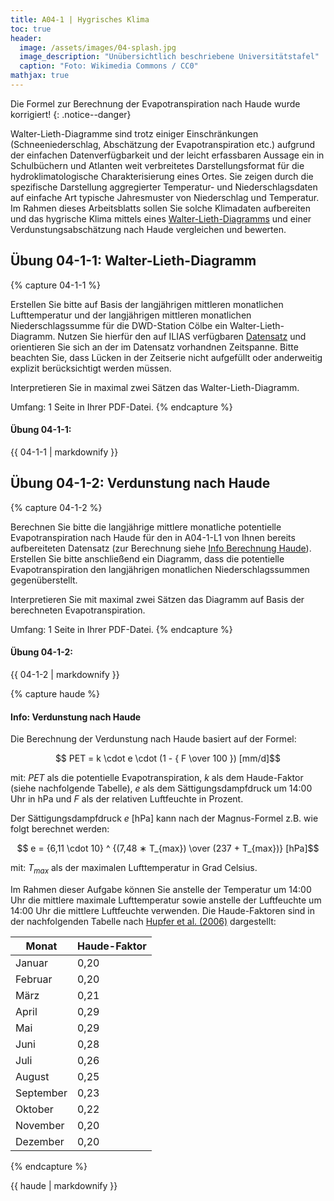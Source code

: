 ```yaml
---
title: A04-1 | Hygrisches Klima
toc: true
header:
  image: /assets/images/04-splash.jpg
  image_description: "Unübersichtlich beschriebene Universitätstafel"
  caption: "Foto: Wikimedia Commons / CC0"
mathjax: true
---
```

<script type="text/javascript" async
	src="https://cdnjs.cloudflare.com/ajax/libs/mathjax/2.7.5/latest.js?config=TeX-MML-AM_CHTML">
</script>

<script type="text/x-mathjax-config">
   MathJax.Hub.Config({
     extensions: ["tex2jax.js"],
     jax: ["input/TeX", "output/HTML-CSS"],
     tex2jax: {
       inlineMath: [ ['$','$'], ["\\(","\\)"] ],
       displayMath: [ ['$$','$$'], ["\\[","\\]"] ],
       processEscapes: true
     },
     "HTML-CSS": { availableFonts: ["TeX"] }
   });
</script>


Die Formel zur Berechnung der Evapotranspiration nach Haude wurde korrigiert!
{: .notice--danger}

Walter-Lieth-Diagramme sind trotz einiger Einschränkungen (Schneeniederschlag, Abschätzung der Evapotranspiration etc.) aufgrund der einfachen Datenverfügbarkeit und der leicht erfassbaren Aussage ein in Schulbüchern und Atlanten weit verbreitetes Darstellungsformat für die hydroklimatologische Charakterisierung eines Ortes. Sie zeigen durch die spezifische Darstellung aggregierter Temperatur- und Niederschlagsdaten auf einfache Art typische Jahresmuster von Niederschlag und Temperatur. Im Rahmen dieses Arbeitsblatts sollen Sie solche Klimadaten aufbereiten und das hygrische Klima mittels eines [Walter-Lieth-Diagramms](https://de.wikipedia.org/wiki/Klimadiagramm) und  einer Verdunstungsabschätzung nach Haude vergleichen und bewerten.

## Übung 04-1-1: Walter-Lieth-Diagramm

{% capture 04-1-1 %}

Erstellen Sie bitte auf Basis der langjährigen mittleren monatlichen Lufttemperatur und der langjährigen mittleren monatlichen Niederschlagssumme für die DWD-Station Cölbe ein Walter-Lieth-Diagramm. Nutzen Sie hierfür den auf ILIAS verfügbaren [Datensatz](https://ilias.uni-marburg.de/goto.php?target=file_2617904_download&client_id=UNIMR) und orientieren Sie sich an der im Datensatz vorhandnen Zeitspanne. Bitte beachten Sie, dass Lücken in der Zeitserie nicht aufgefüllt oder anderweitig explizit berücksichtigt werden müssen.

Interpretieren Sie in maximal zwei Sätzen das Walter-Lieth-Diagramm.

Umfang: 1 Seite in Ihrer PDF-Datei.
{% endcapture %}

<div class="notice--success">
  <h4 class="no_toc">Übung 04-1-1:</h4>
  {{ 04-1-1 | markdownify }}
</div>

## Übung 04-1-2: Verdunstung nach Haude

{% capture 04-1-2 %}

Berechnen Sie bitte die langjährige mittlere monatliche potentielle Evapotranspiration nach Haude für den in A04-1-L1 von Ihnen bereits aufbereiteten Datensatz (zur Berechnung siehe [Info Berechnung Haude](#info-verdunstung-nach-haude)). Erstellen Sie bitte anschließend ein Diagramm, dass die potentielle Evapotranspiration den langjährigen monatlichen Niederschlagssummen gegenüberstellt.

Interpretieren Sie mit maximal zwei Sätzen das Diagramm auf Basis der berechneten Evapotranspiration.

Umfang: 1 Seite in Ihrer PDF-Datei.
{% endcapture %}

<div class="notice--success">
  <h4 class="no_toc">Übung 04-1-2:</h4>
  {{ 04-1-2 | markdownify }}
</div>




{% capture haude %}
#### Info: Verdunstung nach Haude
Die Berechnung der Verdunstung nach Haude basiert auf der Formel:


$$ PET = k \cdot e  \cdot  (1 -  { F \over 100 }) [mm/d]$$ 



mit: $PET$ als die potentielle Evapotranspiration, $k$ als dem Haude-Faktor (siehe nachfolgende Tabelle), $e$ als dem Sättigungsdampfdruck um 14:00 Uhr in hPa und $F$ als der relativen Luftfeuchte in Prozent.

Der Sättigungsdampfdruck $e$ [hPa] kann nach der Magnus-Formel z.B. wie folgt berechnet werden:


$$ e = {6,11 \cdot   10} ^ {(7,48 ∗ T_{max}) \over (237 + T_{max})} [hPa]$$

mit: $T_{max}$ als der maximalen Lufttemperatur in Grad Celsius.

Im Rahmen dieser Aufgabe können Sie anstelle der Temperatur um 14:00 Uhr die mittlere maximale Lufttemperatur sowie anstelle der Luftfeuchte um 14:00 Uhr die mittlere Luftfeuchte verwenden. Die Haude-Faktoren sind in der nachfolgenden Tabelle nach [Hupfer et al. (2006)](https://www.springer.com/de/book/9783322967497) dargestellt:

|Monat      | Haude-Faktor|
|-----------|------|
| Januar    | 0,20 |
| Februar   | 0,20 |
| März      | 0,21 |
| April     | 0,29 |
| Mai       | 0,29 |
| Juni      | 0,28 |
| Juli      | 0,26 |
| August    | 0,25 |
| September | 0,23 |
| Oktober   | 0,22 |
| November  | 0,20 |
| Dezember  | 0,20 |
{% endcapture %}

<div class="notice--info">
  {{ haude | markdownify }}
</div>
